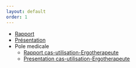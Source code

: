 ```yaml
---
layout: default
order: 1
---
```



- [Rapport](https://labs-web.github.io/prototype/documentation/) 
- [Présentation](https://labs-web.github.io/prototype/documentation/presentation.html#/)
- Pole medicale
  - [Rapport cas-utilisation-Ergotherapeute](https://cnmh.github.io/analyse/documentation/cas-utilisation-Ergotherapeute/)
  - [Presentation cas-utilisation-Ergotherapeute](https://cnmh.github.io/analyse/documentation/cas-utilisation-Ergotherapeute/presentation)
